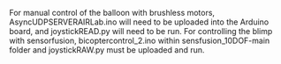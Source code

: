 For manual control of the balloon with brushless motors, AsyncUDPSERVERAIRLab.ino will need to be uploaded into the Arduino board, and joystickREAD.py will need to be run.
For controlling the blimp with sensorfusion, bicoptercontrol_2.ino within sensfusion_10DOF-main folder and joystickRAW.py must be uploaded and run.
